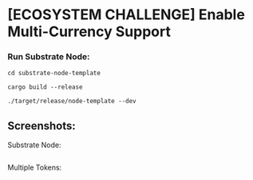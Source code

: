 # [ECOSYSTEM CHALLENGE] Enable Multi-Currency Support

### Run Substrate Node:

```
cd substrate-node-template

cargo build --release

./target/release/node-template --dev
```

## Screenshots:

Substrate Node:

![]()

Multiple Tokens:

![]()

